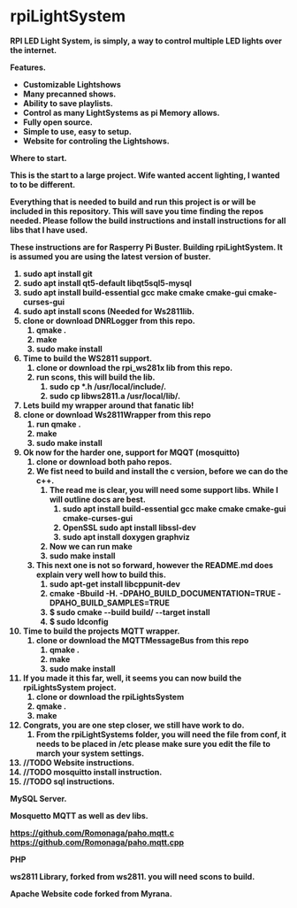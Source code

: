# rpiLightSystem
<b>RPI LED Light System, is simply, a way to control multiple LED lights over the internet.

Features.
* Customizable Lightshows
* Many precanned shows.
* Ability to save playlists.
* Control as many LightSystems as pi Memory allows.
* Fully open source.
* Simple to use, easy to setup.
* Website for controling the Lightshows.

Where to start.

This is the start to a large project.  Wife wanted accent lighting, I wanted to to be different.  

Everything that is needed to build and run this project is or will be included in this repository. This will save you time finding the repos needed.  Please follow the build instructions and install instructions for all libs that I have used.

<b>These instructions are for Rasperry Pi Buster. Building rpiLightSystem.
It is assumed you are using the latest version of buster.

1. sudo apt install git
2. sudo apt install qt5-default libqt5sql5-mysql
3. sudo apt install build-essential gcc make cmake cmake-gui cmake-curses-gui
4. sudo apt install scons (Needed for Ws2811lib.
5. clone or download DNRLogger from this repo.  
    1. qmake .
    2. make
    3. sudo make install
6. Time to build the WS2811 support.
    1. clone or download the rpi_ws281x lib from  this repo.
    2. run scons, this will build the lib.
        1. sudo  cp *.h /usr/local/include/.
        2. sudo cp libws2811.a /usr/local/lib/.
7. Lets build my wrapper around that fanatic lib!
8. clone or download Ws2811Wrapper from this repo
    1. run qmake .
    2. make
    3. sudo make install
9. Ok now for the harder one, support for MQQT (mosquitto)
    1. clone or download both paho repos.
    2. We fist need to build and install the c version, before we can do the c++.
        1. The read me is clear, you will need some support libs.  While I will outline docs are best.
            1. sudo apt install build-essential gcc make cmake cmake-gui cmake-curses-gui
            2. OpenSSL sudo apt install libssl-dev
            3. sudo apt install doxygen graphviz
        2. Now we can run make
        3. sudo make install
    3. This next one is not so forward, however the README.md does explain very well how to build this.
        1. sudo apt-get install libcppunit-dev
        2. cmake -Bbuild -H. -DPAHO_BUILD_DOCUMENTATION=TRUE -DPAHO_BUILD_SAMPLES=TRUE
        3. $ sudo cmake --build build/ --target install
        4. $ sudo ldconfig
10. Time to build the projects MQTT wrapper.
    1. clone or download the MQTTMessageBus from this repo
        1. qmake .
        2. make
        3. sudo make install
11. If you made it this far, well, it seems you can now build the rpiLightsSystem project.
    1. clone or download the rpiLightsSystem
    2. qmake .
    3. make
12. Congrats, you are one step closer, we still have work to do.
    1. From the rpiLightSystems folder, you will need the file from conf, it needs to be placed in /etc please make sure you edit the file to march your system settings.
13. //TODO Website instructions.
14. //TODO mosquitto install instruction. 
15. //TODO sql instructions.





MySQL Server.

Mosquetto MQTT as well as dev libs.

  https://github.com/Romonaga/paho.mqtt.c
  https://github.com/Romonaga/paho.mqtt.cpp

PHP

ws2811 Library, forked from ws2811.
  you will need scons to build.

Apache
  Website code forked from Myrana.

